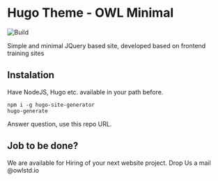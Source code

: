 # Hugo Theme - OWL Minimal

![Build](https://travis-ci.org/owlcode/hugo-owlminimal.svg?branch=master)

Simple and minimal JQuery based site, developed based on frontend training sites

## Instalation
Have NodeJS, Hugo etc. available in your path before.

```
npm i -g hugo-site-generator
hugo-generate
```
Answer question, use this repo URL.

## Job to be done?
We are available for Hiring of your next website project. Drop Us a mail @owlstd.io
